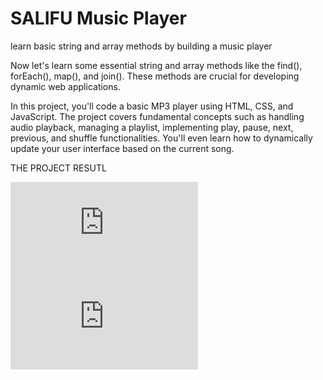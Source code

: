 # SALIFU Music Player

learn basic string and array methods by building a music player

Now let's learn some essential string and array methods like the find(), forEach(), map(), and join(). These methods are crucial for developing dynamic web applications.

In this project, you'll code a basic MP3 player using HTML, CSS, and JavaScript. The project covers fundamental concepts such as handling audio playback, managing a playlist, implementing play, pause, next, previous, and shuffle functionalities. You'll even learn how to dynamically update your user interface based on the current song.

THE PROJECT RESUTL

![music player 1](https://github.com/Plug2740/Music-Player/edit/main/README.md)
![music player 2](https://github.com/Plug2740/Music-Player/edit/main/README.md)
